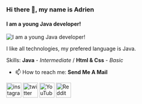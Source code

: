 ### Hi there 👋, my name is Adrien
#### I am a young Java developer!
![I am a young Java developer!](https://i.postimg.cc/MKddx6xK/Sans-titre.png)

I like all technologies, my prefered language is Java.

Skills: **Java** - _Intermediate_ / **Html & Css** - _Basic_

- 📫 How to reach me: **Send Me A Mail** 


[<img src='https://cdn.jsdelivr.net/npm/simple-icons@3.0.1/icons/instagram.svg' alt='instagram' height='40'>](https://www.instagram.com/adri_lest/)  [<img src='https://cdn.jsdelivr.net/npm/simple-icons@3.0.1/icons/twitter.svg' alt='twitter' height='40'>](https://twitter.com/Asyfero)  [<img src='https://cdn.jsdelivr.net/npm/simple-icons@3.0.1/icons/youtube.svg' alt='YouTube' height='40'>](https://www.youtube.com/channel/UC-ORx5rKfinA97pbkr7co1w)  [<img src='https://cdn.jsdelivr.net/npm/simple-icons@3.0.1/icons/reddit.svg' alt='Reddit' height='40'>](https://www.reddit.com/user/Asyfero1)  
